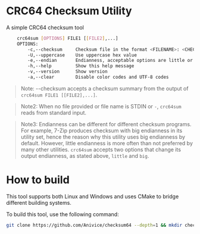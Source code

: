 # CRC64 Checksum Utility

A simple CRC64 checksum tool

```bash
    crc64sum [OPTIONS] FILE1 [[FILE2],...]
    OPTIONS:
        -c,--checksum     Checksum file in the format <FILENAME>: <CHECKSUM>
        -U,--uppercase    Use uppercase hex value
        -e,--endian       Endianness, acceptable options are little or big (default)
        -h,--help         Show this help message
        -v,--version      Show version
        -a,--clear        Disable color codes and UTF-8 codes
```

> Note: --checksum accepts a checksum summary from the output of `crc64sum FILE1 [[FILE2],...]`.

> Note2: When no file provided or file name is STDIN or `-`, `crc64sum` reads from standard input.

> Note3:
> Endianness can be different for different checksum programs.
> For example, 7-Zip produces checksum with big endianness in its utility set,
> hence the reason why this utility uses big endianness by default.
> However, little endianness is more often than not preferred by many other utilities.
> `crc64sum` accepts two options that change its output endianness, as stated above, `little` and `big`.

# How to build

This tool supports both Linux and Windows and uses CMake to bridge different building systems.

To build this tool, use the following command:

```bash
git clone https://github.com/Anivice/checksum64 --depth=1 && mkdir checksum64/build && cd checksum64/build && cmake .. -DCMAKE_BUILD_TYPE=Release && cmake --build . --config Release
```
